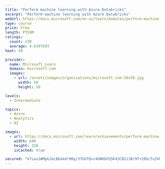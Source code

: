 ```yaml
---
title: "Perform machine learning with Azure Databricks"
excerpt: "Perform machine learning with Azure Databricks"
webUrl: https://docs.microsoft.com/en-us/learn/modules/perform-machine-learning-with-azure-databricks/
type: course
price: Free
length: PT59M
ratings:
  count: 130
  average: 4.6307693
heat: 50

provider:
  name: Microsoft Learn
  domain: microsoft.com
  images:
    - url: /assets/images/organizations/microsoft.com-50x50.jpg
      width: 50
      height: 50

levels:
  - Intermediate

topics:
  - Azure
  - Analytics
  - AI

images:
  - url: https://docs.microsoft.com/learn/achievements/perform-machine-learning-with-azure-databricks-social.png
    width: 640
    height: 320
    isCached: true

secured: "k7sax1WMpGJeLB6akdr98q/37UGfQvc4UWKbFQ5K43CN2zJBr9f+29bcTu3VO1PUazEktfM+RHfMIUAu5xvjpK1Dl5aVECM1gGA+iEXhVif1uiH3h3E1RR/KScwiTqKSHtSB4N7EoTgnXpgo30alveXruagdnaQDC8DkEQkokGouf79clU7GXzZtunefYCE62IhtjkVS/Jvwx3ZQpIorhcO+XdmpEdzHco50i80tiX2xVbjJ7823EvzYqmxCmSolqZrxNZ1LoG/x2V3IwxDrzxlrYE9vyqicpaHw9AxNBzjPcDsnXa1p+4isMPOIk0WYq9Pon5PZ6Ji14MGARk6NEnkWZjvg63egoKbmYy2J5ssXwnx1EZjDvJeXu+MjTAYpoAmvz8VOXzFdNXBdVrNUizhqgP798kjwX/1X028dyys=;v/HXmJnA6IQEYil3urStWw=="
---
```


